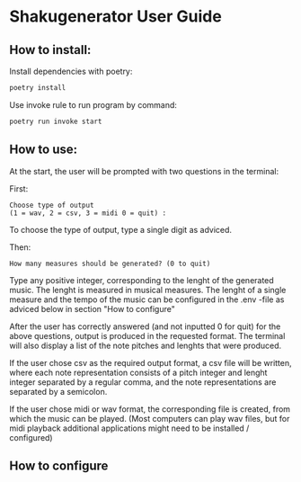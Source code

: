 # Shakugenerator User Guide

## How to install:

Install dependencies with poetry:

```bash
poetry install
```

Use invoke rule to run program by command:

```bash
poetry run invoke start
```

## How to use:

At the start, the user will be prompted with two questions in the terminal:

First:

```
Choose type of output
(1 = wav, 2 = csv, 3 = midi 0 = quit) :
```

To choose the type of output, type a single digit as adviced.

Then:

```How many measures should be generated? (0 to quit)```

Type any positive integer, corresponding to the lenght of the generated music. The lenght is measured in musical measures. The lenght of a single measure and the tempo of the music can be configured in the .env -file as adviced below in section "How to configure"

After the user has correctly answered (and not inputted 0 for quit) for the above questions, output is produced in the requested format. The terminal will also display a list of the note pitches and lenghts that were produced. 

If the user chose csv as the required output format, a csv file will be written, where each note representation consists of a pitch integer and lenght integer separated by a regular comma, and the note representations are separated by a semicolon.

If the user chose midi or wav format, the corresponding file is created, from which the music can be played. (Most computers can play wav files, but for midi playback additional applications might need to be installed / configured)

## How to configure



